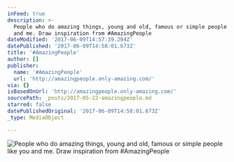 ```yaml
---
inFeed: true
description: >-
  People who do amazing things, young and old, famous or simple people like you
  and me. Draw inspiration from #AmazingPeople
dateModified: '2017-06-09T14:57:39.204Z'
datePublished: '2017-06-09T14:58:01.673Z'
title: '#AmazingPeople'
author: []
publisher:
  name: '#AmazingPeople'
  url: 'http://amazingpeople.only-amazing.com/'
via: {}
isBasedOnUrl: 'http://amazingpeople.only-amazing.com/'
sourcePath: _posts/2017-05-22-amazingpeople.md
starred: false
datePublishedOriginal: '2017-06-09T14:58:01.673Z'
_type: MediaObject

---
```

![People who do amazing things, young and old, famous or simple people like you and me. Draw inspiration from #AmazingPeople](https://the-grid-user-content.s3-us-west-2.amazonaws.com/217ea60e-eef2-493d-93af-dae65a33ee06.jpg)